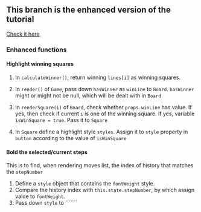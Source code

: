 ## This branch is the enhanced version of the tutorial
[Check it here](https://ryanwng.github.io/official-react-tutorial/)

### Enhanced functions

#### Highlight winning squares

1. In ```calculateWinner()```, return winning ```lines[i]``` as winning squares.

2. In ```render()``` of ```Game```, pass down ```hasWinner``` as ```winLine``` to ```Board```.  ```hasWinner``` might or might not be null, which will be dealt with in ```Board```

3. In ```renderSquare(i)``` of ```Board```, check whether ```props.winLine``` has value. If yes, then check if current ```i``` is one of the winning square. If yes, variable ```isWinSquare = true```. Pass it to ```Square```

4. In ```Square``` define a highlight style ```styles```. Assign it to ```style``` property in ```button``` according to the value of ```isWinSquare```

#### Bold the selected/current steps
This is to find, when rendering moves list, the index of history that matches the ```stepNumber```

1. Define a ```style``` object that contains the ```fontWeight``` style.
2. Compare the history index with ```this.state.stepNumber```, by which assign value to ```fontWeight```.
3. Pass down ```style``` to ```<a>```` 